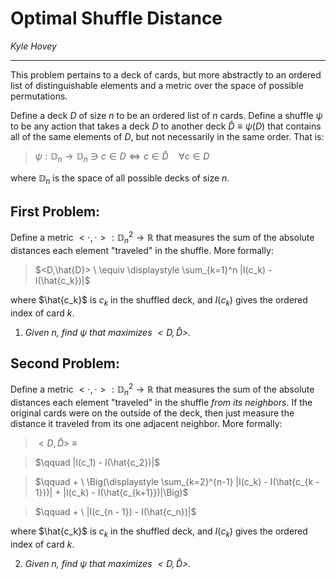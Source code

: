 # Optimal Shuffle Distance
_Kyle Hovey_

---

This problem pertains to a deck of cards, but more abstractly to an ordered list of distinguishable elements and a metric over the space of possible permutations.

Define a deck $D$ of size $n$ to be an ordered list of $n$ cards. Define a shuffle $\psi$ to be any action that takes a deck $D$ to another deck $\hat{D} \equiv \psi(D)$ that contains all of the same elements of $D$, but not necessarily in the same order. That is:

>$\psi:\mathbb{D}_n\rightarrow\mathbb{D}_n \ni c \in D \iff c \in \hat{D} \quad \forall c \in D$

where $\mathbb{D}_n$ is the space of all possible decks of size $n$.

## First Problem:

Define a metric $<\cdot,\cdot>:\mathbb{D}_n^2\rightarrow\mathbb{R}$ that measures the sum of the absolute distances each element "traveled" in the shuffle. More formally:

>$<D,\hat{D}> \ \equiv \displaystyle \sum_{k=1}^n |I(c_k) - I(\hat{c_k})|$

where $\hat{c_k}$ is $c_k$ in the shuffled deck, and $I(c_k)$ gives the ordered index of card $k$.

1. *Given $n$, find $\psi$ that maximizes $<D,\hat{D}>$.*

## Second Problem:

Define a metric $<\cdot,\cdot>:\mathbb{D}_n^2\rightarrow\mathbb{R}$ that measures the sum of the absolute distances each element "traveled" in the shuffle _from its neighbors_. If the original cards were on the outside of the deck, then just measure the distance it traveled from its one adjacent neighbor. More formally:

>$<D,\hat{D}> \ \equiv$

>$\qquad |I(c_1) - I(\hat{c_2})|$

>$\qquad + \ \Big(\displaystyle \sum_{k=2}^{n-1} |I(c_k) - I(\hat{c_{k - 1}})| + |I(c_k) - I(\hat{c_{k+1}})|\Big)$

>$\qquad + \ |I(c_{n - 1}) - I(\hat{c_n})|$

where $\hat{c_k}$ is $c_k$ in the shuffled deck, and $I(c_k)$ gives the ordered index of card $k$.

2. *Given $n$, find $\psi$ that maximizes $<D,\hat{D}>$.*
